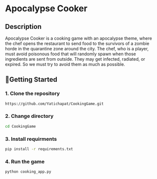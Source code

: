 # Apocalypse Cooker

## Description
Apocalypse Cooker is a cooking game with an apocalypse theme, where the chef opens the restaurant to send food to the 
survivors of a zombie horde in the quarantine zone around the city. The chef, who is a player, must avoid poisonous food 
that will randomly spawn when those ingredients are sent from outside. They may get infected, radiated, or expired. So 
we must try to avoid them as much as possible.

## 🚀Getting Started
### 1.  Clone the repository
```bash 
https://github.com/Yatichapat/CookingGame.git
```
### 2. Change directory
```bash
cd CookingGame
```

### 3.  Install requirments
```bash
pip install -r requirements.txt
```

### 4.  Run the game
```bash
python cooking_app.py
```


